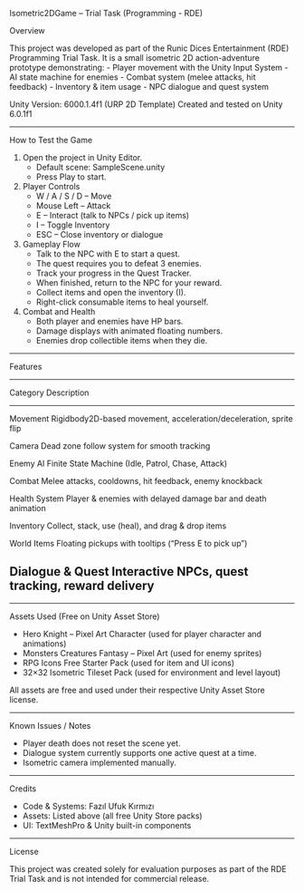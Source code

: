Isometric2DGame – Trial Task (Programming - RDE)

Overview

This project was developed as part of the Runic Dices Entertainment
(RDE) Programming Trial Task.
It is a small isometric 2D action-adventure prototype demonstrating: -
Player movement with the Unity Input System - AI state machine for
enemies - Combat system (melee attacks, hit feedback) - Inventory & item
usage - NPC dialogue and quest system

Unity Version: 6000.1.4f1 (URP 2D Template)
Created and tested on Unity 6.0.1f1

------------------------------------------------------------------------

How to Test the Game

1.  Open the project in Unity Editor.
    -   Default scene: SampleScene.unity
    -   Press Play to start.
2.  Player Controls
    -   W / A / S / D – Move
    -   Mouse Left – Attack
    -   E – Interact (talk to NPCs / pick up items)
    -   I – Toggle Inventory
    -   ESC – Close inventory or dialogue
3.  Gameplay Flow
    -   Talk to the NPC with E to start a quest.
    -   The quest requires you to defeat 3 enemies.
    -   Track your progress in the Quest Tracker.
    -   When finished, return to the NPC for your reward.
    -   Collect items and open the inventory (I).
    -   Right-click consumable items to heal yourself.
4.  Combat and Health
    -   Both player and enemies have HP bars.
    -   Damage displays with animated floating numbers.
    -   Enemies drop collectible items when they die.

------------------------------------------------------------------------

Features

  -----------------------------------------------------------------------
  Category                        Description
  ------------------------------- ---------------------------------------
  Movement                        Rigidbody2D-based movement,
                                  acceleration/deceleration, sprite flip

  Camera                          Dead zone follow system for smooth
                                  tracking

  Enemy AI                        Finite State Machine (Idle, Patrol,
                                  Chase, Attack)

  Combat                          Melee attacks, cooldowns, hit feedback,
                                  enemy knockback

  Health System                   Player & enemies with delayed damage
                                  bar and death animation

  Inventory                       Collect, stack, use (heal), and drag &
                                  drop items

  World Items                     Floating pickups with tooltips (“Press
                                  E to pick up”)

  Dialogue & Quest                Interactive NPCs, quest tracking,
                                  reward delivery
  -----------------------------------------------------------------------

------------------------------------------------------------------------

Assets Used (Free on Unity Asset Store)

-   Hero Knight – Pixel Art Character
    (used for player character and animations)
-   Monsters Creatures Fantasy – Pixel Art
    (used for enemy sprites)
-   RPG Icons Free Starter Pack
    (used for item and UI icons)
-   32×32 Isometric Tileset Pack
    (used for environment and level layout)

All assets are free and used under their respective Unity Asset Store
license.

------------------------------------------------------------------------

Known Issues / Notes

-   Player death does not reset the scene yet.
-   Dialogue system currently supports one active quest at a time.
-   Isometric camera implemented manually.

------------------------------------------------------------------------

Credits

-   Code & Systems: Fazıl Ufuk Kırmızı
-   Assets: Listed above (all free Unity Store packs)
-   UI: TextMeshPro & Unity built-in components

------------------------------------------------------------------------

License

This project was created solely for evaluation purposes as part of the
RDE Trial Task and is not intended for commercial release.
